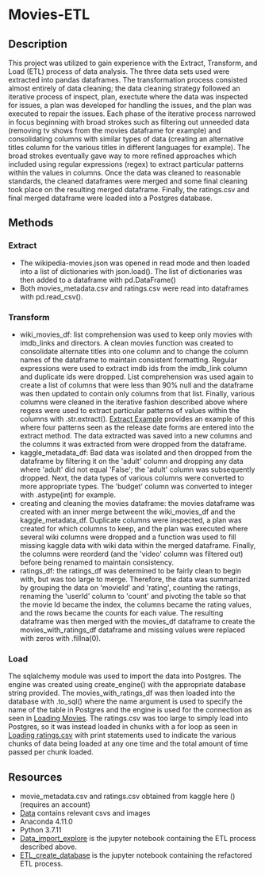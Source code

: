 # Movies-ETL
## Description
This project was utilized to gain experience with the Extract, Transform, and Load (ETL) process of data analysis. The three data sets used were extracted into pandas dataframes. The 
transformation process consisted almost entirely of data cleaning; the data cleaning strategy followed an iterative process of inspect, plan, exectute where the data was inspected for issues, a plan was developed for handling the issues, and 
the plan was executed to repair the issues. Each phase of the iterative process narrowed in focus beginning with broad strokes such as filtering out unneeded data (removing 
tv shows from the movies dataframe for example) and consolidating columns with similar types of data (creating an alternative titles column for the various titles in different languages
for example). The broad strokes eventually gave way to more refined approaches which included using regular expressions (regex) to extract particular patterns within the values in 
columns. Once the data was cleaned to reasonable standards, the cleaned dataframes were merged and some final cleaning took place on the resulting merged dataframe. Finally, the ratings.csv and final merged dataframe were loaded into a Postgres database.
## Methods
### Extract
* The wikipedia-movies.json was opened in read mode and then loaded into a list of dictionaries with json.load(). The list of dictionaries was then added to a dataframe with pd.DataFrame()
* Both movies_metadata.csv and ratings.csv were read into dataframes with pd.read_csv(). 
### Transform
* wiki_movies_df: list comprehension was used to keep only movies with imdb_links and directors. A clean movies function was created to consolidate alternate titles into one column
and to change the column names of the dataframe to maintain consistent formatting. Regular expressions were used to extract imdb ids from the imdb_link column and duplicate ids were dropped.
List comprehension was used again to create a list of columns that were less than 90% null and the dataframe was then updated to contain only columns from that list. Finally, various columns were cleaned in the iterative
fashion described above where regexs were used to extract particular patterns of values within the columns with .str.extract(). [Extract Example]() provides an example of this
where four patterns seen as the release date forms are entered into the extract method. The data extracted was saved into a new columns and the columns it was extracted from were dropped
from the dataframe.
* kaggle_metadata_df: Bad data was isolated and then dropped from the dataframe by filtering it on the 'adult' column and dropping any data where 'adult' did not equal 'False'; the 'adult' column was subsequently dropped.
Next, the data types of various columns were converted to more appropriate types. The 'budget' column was converted to integer with .astype(int) for example. 
* creating and cleaning the movies dataframe: the movies dataframe was created with an inner merge betweent the wiki_movies_df and the kaggle_metadata_df. Duplicate columns were
inspected, a plan was created for which columns to keep, and the plan was executed where several wiki columns were dropped and a function was used to fill missing kaggle data 
with wiki data within the merged dataframe. Finally, the columns were reorderd (and the 'video' column was filtered out) before being renamed to maintain consistency.
* ratings_df: the ratings_df was determined to be fairly clean to begin with, but was too large to merge. Therefore, the data was summarized by grouping the data on 'movieId' and 'rating', counting the ratings, renaming the 'userId' column to 'count' and 
pivoting the table so that the movie Id became the index, the columns became the rating values, and the rows became the counts for each value. The resulting dataframe was then
merged with the movies_df dataframe to create the movies_with_ratings_df dataframe and missing values were replaced with zeros with .fillna(0).
### Load
The sqlalchemy module was used to import the data into Postgres. The engine was created using create_engine() with the appropriate database string provided. The movies_with_ratings_df was 
then loaded into the database with .to_sql() where the name argument is used to specify the name of the table in Postgres and the engine is used for the connection as seen in
[Loading Movies](). The ratings.csv was too large to simply load into Postgres, so it was instead loaded in chunks with a for loop as seen in [Loading ratings.csv]() with print statements 
used to indicate the various chunks of data being loaded at any one time and the total amount of time passed per chunk loaded.
## Resources
* movie_metadata.csv and ratings.csv obtained from kaggle here ()   (requires an account)
* [Data]() contains relevant csvs and images
* Anaconda 4.11.0
* Python 3.7.11
* [Data_import_explore]() is the jupyter notebook containing the ETL process described above.
* [ETL_create_database]() is the jupyter notebook containing the refactored ETL process.













